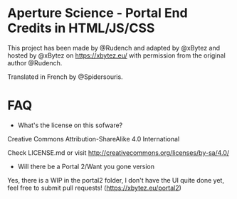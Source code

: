 # Aperture Science - Portal End Credits in HTML/JS/CSS

This project has been made by @Rudench and adapted by @xBytez and hosted by @xBytez on https://xbytez.eu/ with permission from the original author @Rudench.

Translated in French by @Spidersouris.

# FAQ

* What's the license on this sofware?

Creative Commons Attribution-ShareAlike 4.0 International

Check LICENSE.md or visit http://creativecommons.org/licenses/by-sa/4.0/

* Will there be a Portal 2/Want you gone version

Yes, there is a WIP in the portal2 folder, I don't have the UI quite done yet, feel free to submit pull requests! (https://xbytez.eu/portal2)
